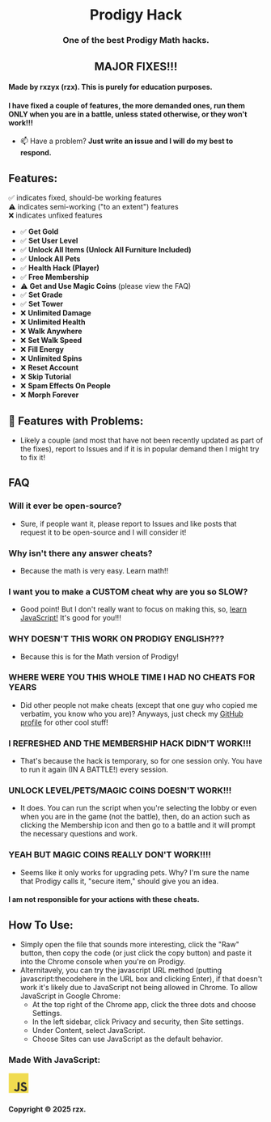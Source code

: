 <h1 align="center">Prodigy Hack</h1>
<h3 align="center">One of the best Prodigy Math hacks.</h3>
<h2 align="center">MAJOR FIXES!!!</h3>

#### Made by rxzyx (rzx). This is purely for education purposes.
#### I have fixed a couple of features, the more demanded ones, run them ONLY when you are in a battle, unless stated otherwise, or they won't work!!!
- 📫 Have a problem? **Just write an issue and I will do my best to respond.**

## Features:

✅ indicates fixed, should-be working features<br>
⚠️ indicates semi-working ("to an extent") features<br>
❌ indicates unfixed features<br>

- ✅ **Get Gold**
- ✅ **Set User Level**
- ✅ **Unlock All Items (Unlock All Furniture Included)**
- ✅ **Unlock All Pets**
- ✅ **Health Hack (Player)**
- ✅ **Free Membership**
- ⚠️ **Get and Use Magic Coins** (please view the FAQ)
- ✅ **Set Grade**
- ✅ **Set Tower**
- ❌ **Unlimited Damage**
- ❌ **Unlimited Health**
- ❌ **Walk Anywhere**
- ❌ **Set Walk Speed**
- ❌ **Fill Energy**
- ❌ **Unlimited Spins**
- ❌ **Reset Account**
- ❌ **Skip Tutorial**
- ❌ **Spam Effects On People**
- ❌ **Morph Forever**
## 🤖 Features with Problems:

- Likely a couple (and most that have not been recently updated as part of the fixes), report to Issues and if it is in popular demand then I might try to fix it!

## FAQ

### Will it ever be open-source?

- Sure, if people want it, please report to Issues and like posts that request it to be open-source and I will consider it!

### Why isn't there any answer cheats?

- Because the math is very easy. Learn math!!

### I want you to make a CUSTOM cheat why are you so SLOW?

- Good point! But I don't really want to focus on making this, so, <a href="https://www.google.com/search?q=learn+javascript">learn JavaScript!</a> It's good for you!!!

### WHY DOESN'T THIS WORK ON PRODIGY ENGLISH???

- Because this is for the Math version of Prodigy!

### WHERE WERE YOU THIS WHOLE TIME I HAD NO CHEATS FOR YEARS

- Did other people not make cheats (except that one guy who copied me verbatim, you know who you are)? Anyways, just check my <a href="https://github.com/rxzyx">GitHub profile</a> for other cool stuff!

### I REFRESHED AND THE MEMBERSHIP HACK DIDN'T WORK!!!

- That's because the hack is temporary, so for one session only. You have to run it again (IN A BATTLE!) every session.

### UNLOCK LEVEL/PETS/MAGIC COINS DOESN'T WORK!!!

- It does. You can run the script when you're selecting the lobby or even when you are in the game (not the battle), then, do an action such as clicking the Membership icon and then go to a battle and it will prompt the necessary questions and work.

### YEAH BUT MAGIC COINS REALLY DON'T WORK!!!!

- Seems like it only works for upgrading pets. Why? I'm sure the name that Prodigy calls it, "secure item," should give you an idea.

#### I am not responsible for your actions with these cheats.

## How To Use:

- Simply open the file that sounds more interesting, click the "Raw" button, then copy the code (or just click the copy button) and paste it into the Chrome console when you're on Prodigy.
- Alternitavely, you can try the javascript URL method (putting javascript:thecodehere in the URL box and clicking Enter), if that doesn't work it's likely due to JavaScript not being allowed in Chrome. To allow JavaScript in Google Chrome:
  - At the top right of the Chrome app, click the three dots and choose Settings.
  - In the left sidebar, click Privacy and security, then Site settings.
  - Under Content, select JavaScript.
  - Choose Sites can use JavaScript as the default behavior.

<h3 align="left">Made With JavaScript:</h3>
<p align="left"> <a href="https://developer.mozilla.org/en-US/docs/Web/JavaScript" target="_blank" rel="noreferrer"> <img src="https://raw.githubusercontent.com/devicons/devicon/master/icons/javascript/javascript-original.svg" alt="javascript" width="40" height="40"/> </a> </p>

#### Copyright &copy; 2025 rzx.
